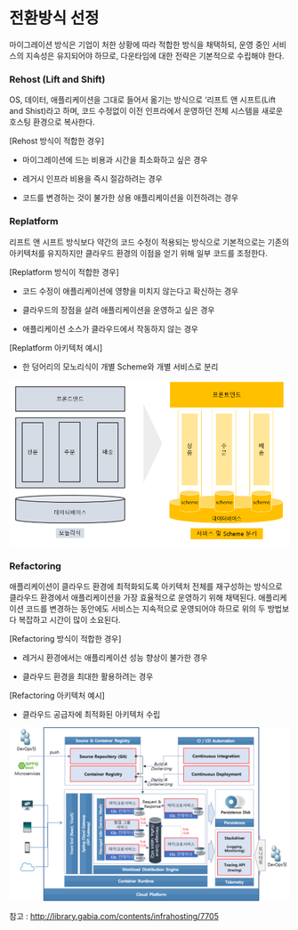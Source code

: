 # 전환방식 선정
마이그레이션 방식은 기업이 처한 상황에 따라 적합한 방식을 채택하되, 운영 중인 서비스의 지속성은 유지되어야 하므로, 
다운타임에 대한 전략은 기본적으로 수립해야 한다.

### **Rehost (Lift and Shift)**

OS, 데이터, 애플리케이션을 그대로 들어서 옮기는 방식으로 ‘리프트 앤 시프트(Lift and Shist)라고 하며, 
코드 수정없이 이전 인프라에서 운영하던 전체 시스템을 새로운 호스팅 환경으로 복사한다.

\[Rehost 방식이 적합한 경우\]

  - 마이그레이션에 드는 비용과 시간을 최소화하고 싶은 경우

  - 레거시 인프라 비용을 즉시 절감하려는 경우

  - 코드를 변경하는 것이 불가한 상용 애플리케이션을 이전하려는 경우

### **Replatform**

리프트 앤 시프트 방식보다 약간의 코드 수정이 적용되는 방식으로 기본적으로는 기존의 아키텍처를 유지하지만 클라우드 
환경의 이점을 얻기 위해 일부 코드를 조정한다.

\[Replatform 방식이 적합한 경우\]

  - 코드 수정이 애플리케이션에 영향을 미치지 않는다고 확신하는 경우

  - 클라우드의 장점을 살려 애플리케이션을 운영하고 싶은 경우

  - 애플리케이션 소스가 클라우드에서 작동하지 않는 경우

\[Replatform 아키텍처 예시\]

  - 한 덩어리의 모노리식이 개별 Scheme와 개별 서비스로 분리

![](/img/02_Planning/03/03/image8.png)

### **Refactoring**

애플리케이션이 클라우드 환경에 최적화되도록 아키텍처 전체를 재구성하는 방식으로 클라우드 환경에서 애플리케이션을
 가장 효율적으로 운영하기 위해 채택된다.
애플리케이션 코드를 변경하는 동안에도 서비스는 지속적으로 운영되어야 하므로 위의 두 방법보다 복잡하고 시간이 많이 소요된다.

\[Refactoring 방식이 적합한 경우\]

  - 레거시 환경에서는 애플리케이션 성능 향상이 불가한 경우

  - 클라우드 환경을 최대한 활용하려는 경우

\[Refactoring 아키텍처 예시\]

  - 클라우드 공급자에 최적화된 아키텍처 수립

![](/img/02_Planning/03/03/image9.png)

참고 : http://library.gabia.com/contents/infrahosting/7705

